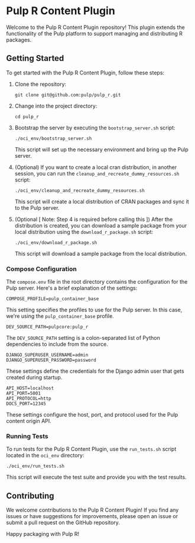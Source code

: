 # Pulp R Content Plugin

Welcome to the Pulp R Content Plugin repository! This plugin extends the functionality of the Pulp platform to support managing and distributing R packages.

## Getting Started

To get started with the Pulp R Content Plugin, follow these steps:

1. Clone the repository:
   ```
   git clone git@github.com:pulp/pulp_r.git
   ```

2. Change into the project directory:
   ```
   cd pulp_r
   ```

3. Bootstrap the server by executing the `bootstrap_server.sh` script:
   ```
   ./oci_env/bootstrap_server.sh
   ```
   This script will set up the necessary environment and bring up the Pulp server.

4. (Optional) If you want to create a local cran distribution, in another session, you can run the `cleanup_and_recreate_dummy_resources.sh` script:
   ```
   ./oci_env/cleanup_and_recreate_dummy_resources.sh
   ```
   This script will create a local distribution of CRAN packages and sync it to the Pulp server.

5. (Optional [ Note: Step 4 is required before calling this ]) After the distribution is created, you can download a sample package from your local distribution using the `download_r_package.sh` script:
   ```
   ./oci_env/download_r_package.sh
   ```
   This script will download a sample package from the local distribution.

### Compose Configuration

The `compose.env` file in the root directory contains the configuration for the Pulp server. Here's a brief explanation of the settings:

```
COMPOSE_PROFILE=pulp_container_base
```
This setting specifies the profiles to use for the Pulp server. In this case, we're using the `pulp_container_base` profile.

```
DEV_SOURCE_PATH=pulpcore:pulp_r
```
The `DEV_SOURCE_PATH` setting is a colon-separated list of Python dependencies to include from the source.


```
DJANGO_SUPERUSER_USERNAME=admin
DJANGO_SUPERUSER_PASSWORD=password
```
These settings define the credentials for the Django admin user that gets created during startup.

```
API_HOST=localhost
API_PORT=5001
API_PROTOCOL=http
DOCS_PORT=12345

```
These settings configure the host, port, and protocol used for the Pulp content origin API.

### Running Tests

To run tests for the Pulp R Content Plugin, use the `run_tests.sh` script located in the `oci_env` directory:

```
./oci_env/run_tests.sh
```

This script will execute the test suite and provide you with the test results.

## Contributing

We welcome contributions to the Pulp R Content Plugin! If you find any issues or have suggestions for improvements, please open an issue or submit a pull request on the GitHub repository.

Happy packaging with Pulp R!